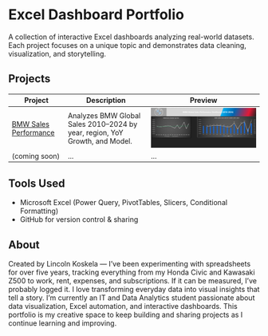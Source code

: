 # Excel Dashboard Portfolio

A collection of interactive Excel dashboards analyzing real-world datasets.  
Each project focuses on a unique topic and demonstrates data cleaning, visualization, and storytelling.

##  Projects

| Project | Description | Preview |
|----------|--------------|----------|
| [BMW Sales Performance](portfolio/bmw-sales/BMW%20Sales%20Dashboard%202010-2024.xlsx) | Analyzes BMW Global Sales 2010–2024 by year, region, YoY Growth, and Model. | ![Preview](portfolio/bmw-sales/1.png) |
| (coming soon) | ... | ... |

## Tools Used
- Microsoft Excel (Power Query, PivotTables, Slicers, Conditional Formatting)
- GitHub for version control & sharing

## About
Created by Lincoln Koskela — I’ve been experimenting with spreadsheets for over five years, tracking everything from my Honda Civic and Kawasaki Z500 to work, rent, expenses, and subscriptions. If it can be measured, I’ve probably logged it. I love transforming everyday data into visual insights that tell a story.
I’m currently an IT and Data Analytics student passionate about data visualization, Excel automation, and interactive dashboards. This portfolio is my creative space to keep building and sharing projects as I continue learning and improving.
